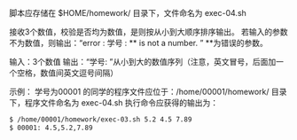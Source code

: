 脚本应存储在 $HOME/homework/ 目录下，文件命名为 exec-04.sh

接收3个数值，校验是否均为数值，是则按从小到大顺序排序输出。
若输入的参数不为数值，则输出：“error : 学号 : ** is not a number. ” **为错误的参数。

输入：3个数值
输出：“学号: ”从小到大的数值序列（注意，英文冒号，后面加一个空格，数值间英文逗号间隔）

示例：
学号为00001 的同学的程序文件应位于：/home/00001/homework/ 目录下，程序文件命名为 exec-04.sh
执行命令应获得的输出为：

```bash
$ /home/00001/homework/exec-03.sh 5.2 4.5 7.89
$ 00001: 4.5,5.2,7.89
```